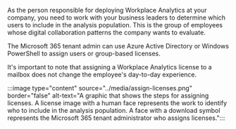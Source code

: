 As the person responsible for deploying Workplace Analytics at your company, you need to work with your business leaders to determine which users to include in the analysis population. This is the group of employees whose digital collaboration patterns the company wants to evaluate.

The Microsoft 365 tenant admin can use Azure Active Directory or Windows PowerShell to assign users or group-based licenses.

It's important to note that assigning a Workplace Analytics license to a mailbox does not change the employee's day-to-day experience.

:::image type="content" source="../media/assign-licenses.png" border="false" alt-text="A graphic that shows the steps for assigning licenses. A license image with a human face represents the work to identify who to include in the analysis population. A face with a download symbol represents the Microsoft 365 tenant administrator who assigns licenses.":::
